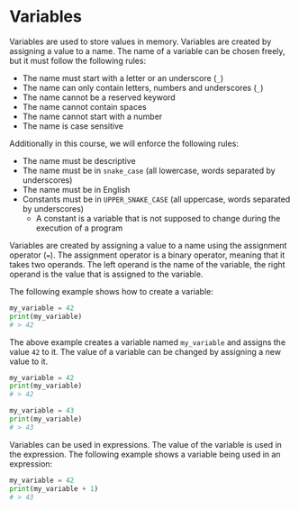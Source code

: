 # Variables

Variables are used to store values in memory. Variables are created by assigning a value to a name. The name of a
variable can be chosen freely, but it must follow the following rules:

* The name must start with a letter or an underscore (`_`)
* The name can only contain letters, numbers and underscores (`_`)
* The name cannot be a reserved keyword
* The name cannot contain spaces
* The name cannot start with a number
* The name is case sensitive

Additionally in this course, we will enforce the following rules:

* The name must be descriptive
* The name must be in `snake_case` (all lowercase, words separated by underscores)
* The name must be in English
* Constants must be in `UPPER_SNAKE_CASE` (all uppercase, words separated by underscores)
    * A constant is a variable that is not supposed to change during the execution of a program

Variables are created by assigning a value to a name using the assignment operator (`=`). The assignment operator is a
binary operator, meaning that it takes two operands. The left operand is the name of the variable, the right operand is
the value that is assigned to the variable.

The following example shows how to create a variable:

```python
my_variable = 42
print(my_variable)
# > 42
```

The above example creates a variable named `my_variable` and assigns the value `42` to it. The value of a variable can
be changed by assigning a new value to it.

```python
my_variable = 42
print(my_variable)
# > 42

my_variable = 43
print(my_variable)
# > 43
```

Variables can be used in expressions. The value of the variable is used in the expression. The following example shows a
variable being used in an expression:

```python
my_variable = 42
print(my_variable + 1)
# > 43
```
